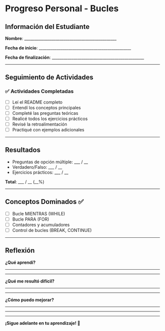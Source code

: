 # Progreso Personal - Bucles

## Información del Estudiante

**Nombre**: _______________________________________________

**Fecha de inicio**: _______________________________________________

**Fecha de finalización**: _______________________________________________

---

## Seguimiento de Actividades

### ✅ Actividades Completadas

- [ ] Leí el README completo
- [ ] Entendí los conceptos principales
- [ ] Completé las preguntas teóricas
- [ ] Realicé todos los ejercicios prácticos
- [ ] Revisé la retroalimentación
- [ ] Practiqué con ejemplos adicionales

---

## Resultados

- Preguntas de opción múltiple: ___ / __
- Verdadero/Falso: ___ / __
- Ejercicios prácticos: ___ / __

**Total**: ___ / __ (__%)

---

## Conceptos Dominados ✅

- [ ] Bucle MIENTRAS (WHILE)
- [ ] Bucle PARA (FOR)
- [ ] Contadores y acumuladores
- [ ] Control de bucles (BREAK, CONTINUE)

---

## Reflexión

**¿Qué aprendí?**
_______________________________________________
_______________________________________________

**¿Qué me resultó difícil?**
_______________________________________________
_______________________________________________

**¿Cómo puedo mejorar?**
_______________________________________________
_______________________________________________

---

**¡Sigue adelante en tu aprendizaje! 🚀**

